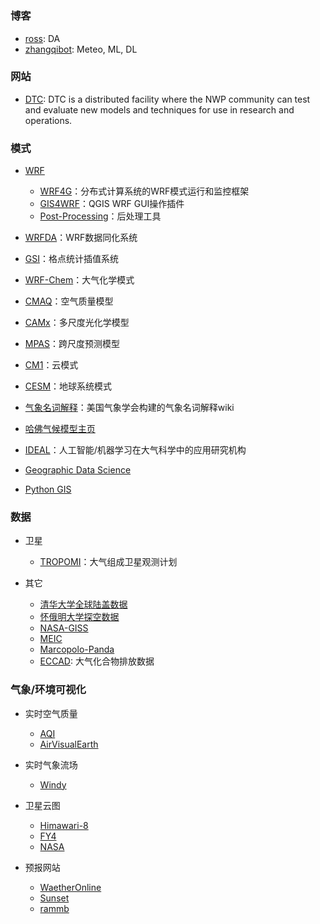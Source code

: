 # 


### 博客

  * [ross](http://www.met.rdg.ac.uk/~ross/): DA
  * [zhangqibot](https://www.zhangqibot.com/): Meteo, ML, DL

### 网站
   * [DTC](https://dtcenter.org/): DTC is a distributed facility where the NWP community can test and evaluate new models and techniques for use in research and operations.


### 模式

* [WRF](http://www2.mmm.ucar.edu/wrf/users/)  
    * [WRF4G](https://meteo.unican.es/trac/wiki/WRF4G)：分布式计算系统的WRF模式运行和监控框架
    * [GIS4WRF](https://gis4wrf.github.io/)：QGIS WRF GUI操作插件
    * [Post-Processing](http://www2.mmm.ucar.edu/wrf/users/download/get_sources_pproc_util.html)：后处理工具

* [WRFDA](http://www2.mmm.ucar.edu/wrf/users/wrfda/index.html)：WRF数据同化系统  
* [GSI](https://dtcenter.org/com-GSI/users/)：格点统计插值系统  
* [WRF-Chem](https://ruc.noaa.gov/wrf/WG11/)：大气化学模式  
* [CMAQ](https://www.epa.gov/cmaq)：空气质量模型  
* [CAMx](http://www.camx.com/)：多尺度光化学模型  
* [MPAS](https://mpas-dev.github.io/)：跨尺度预测模型  
* [CM1](http://www2.mmm.ucar.edu/people/bryan/cm1/)：云模式
* [CESM](http://www.cesm.ucar.edu)：地球系统模式


* [气象名词解释](http://glossary.ametsoc.org/wiki/Main_Page)：美国气象学会构建的气象名词解释wiki
* [哈佛气候模型主页](https://wiki.harvard.edu/confluence/display/climatemodeling/Harvard+Climate+Modeling+Home)
* [IDEAL](http://www.mcgovern-fagg.org/idea/index.html)：人工智能/机器学习在大气科学中的应用研究机构
* [Geographic Data Science](http://darribas.org/gds15/index.html)
* [Python GIS](https://automating-gis-processes.github.io/CSC18/index.html)

### 数据

* 卫星
    * [TROPOMI](http://www.tropomi.eu)：大气组成卫星观测计划

* 其它
    * [清华大学全球陆盖数据](http://data.ess.tsinghua.edu.cn/)
    * [怀俄明大学探空数据](http://www.weather.uwyo.edu/upperair/sounding.html)
    * [NASA-GISS](https://data.giss.nasa.gov/)
    * [MEIC](http://www.meicmodel.org/dataset-mix.html)
    * [Marcopolo-Panda](http://www.marcopolo-panda.eu/products/toolbox/emission-data/)
    * [ECCAD](https://eccad.aeris-data.fr): 大气化合物排放数据

### 气象/环境可视化

* 实时空气质量
    * [AQI](http://aqicn.org)
    * [AirVisualEarth](https://www.airvisual.com/earth)

* 实时气象流场
    * [Windy](https://embed.windy.com/)

* 卫星云图
    * [Himawari-8](https://himawari8.nict.go.jp)
    * [FY4](http://fy4.nsmc.org.cn/portal/cn/theme/FY4A.html)
    * [NASA](https://worldview.earthdata.nasa.gov)

* 预报网站
    * [WaetherOnline](https://www.weatheronline.cn)
    * [Sunset](https://sunsetwx.com)
    * [rammb](http://rammb-slider.cira.colostate.edu) 


